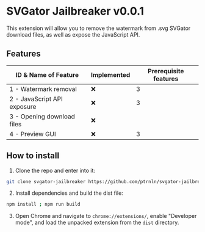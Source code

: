 # SVGator Jailbreaker v0.0.1

This extension will allow you to remove the watermark from .svg SVGator download files, as well as expose the JavaScript API.

## Features

| ID & Name of Feature | Implemented | Prerequisite features |
|----------------------|-------------|-----------------------|
| 1 - Watermark removal | ❌ | 3
| 2 - JavaScript API exposure | ❌ | 3
| 3 - Opening download files | ❌ | 
| 4 - Preview GUI | ❌ | 3

## How to install

1. Clone the repo and enter into it:

```bash
git clone svgator-jailbreaker https://github.com/ptrnln/svgator-jailbreaker.git ; cd svgator-jailbreaker
```

2. Install dependencies and build the dist file:

```bash
npm install ; npm run build
```

3. Open Chrome and navigate to `chrome://extensions/`, enable "Developer mode", and load the unpacked extension from the `dist` directory.
